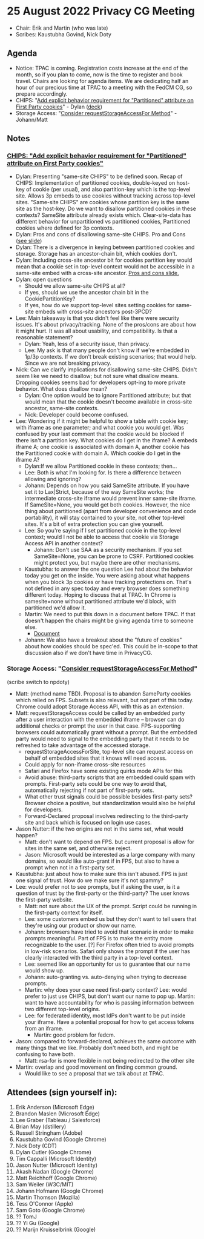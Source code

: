 # 25 August 2022 Privacy CG Meeting

- Chair: Erik and Martin (who was late)
- Scribes: Kaustubha Govind, Nick Doty

## Agenda

- Notice: TPAC is coming. Registration costs increase at the end of the month, so if you plan to come, now is the time to register and book travel. Chairs are looking for agenda items. We are dedicating half an hour of our precious time at TPAC to a meeting with the FedCM CG, so prepare accordingly.
- CHIPS: "[Add explicit behavior requirement for "Partitioned" attribute on First Party cookies](https://github.com/privacycg/CHIPS/issues/51)" - Dylan ([deck](https://docs.google.com/presentation/d/1PFQ8Tas80sGGuRcBoj_WL7Z8AuU032x9Wgcv_-lG3sU/edit?usp=sharing))
- Storage Access: "[Consider requestStorageAccessFor Method](https://github.com/privacycg/storage-access/issues/107)" - Johann/Matt

## Notes

### [CHIPS: "Add explicit behavior requirement for "Partitioned" attribute on First Party cookies"](https://github.com/privacycg/CHIPS/issues/51)

- Dylan: Presenting "same-site CHIPS" to be defined soon. Recap of CHIPS: Implementation of partitioned cookies, double-keyed on host-key of cookie (per usual), and also partition-key which is the top-level site. Allows 3p embeds to use cookies without tracking across top-level sites. "Same-site CHIPS" are cookies whose partition key is the same site as the host-key. Do we want to disallow partitioned cookies in these contexts? SameSite attribute already exists which. Clear-site-data has different behavior for unpartitioned vs partitioned cookies, Partitioned cookies where defined for 3p contexts.
- Dylan: Pros and cons of disallowing same-site CHIPS. Pro and Cons ([see slide](https://docs.google.com/presentation/d/1PFQ8Tas80sGGuRcBoj_WL7Z8AuU032x9Wgcv_-lG3sU/edit#slide=id.g146d96d7bf3_0_204))
- Dylan: There is a divergence in keying between partitioned cookies and storage. Storage has an ancestor-chain bit, which cookies don't.
- Dylan: Including cross-site ancestor bit for cookies partition key would mean that a cookie set in top-level context would not be accessible in a same-site embed with a cross-site ancestor. [Pros and cons slide.](https://docs.google.com/presentation/d/1PFQ8Tas80sGGuRcBoj_WL7Z8AuU032x9Wgcv_-lG3sU/edit#slide=id.g146d96d7bf3_0_234)
- Dylan: open questions
  - Should we allow same-site CHIPS at all?
  - If yes, should we use the ancestor chain bit in the CookiePartitionKey?
  - If yes, how do we support top-level sites setting cookies for same-site embeds with cross-site ancestors post-3PCD?
- Lee: Main takeaway is that you didn't feel like there were security issues. It's about privacy/tracking. None of the pros/cons are about how it might hurt. It was all about usability, and compatibility. Is that a reasonable statement?
  - Dylan: Yeah, less of a security issue, than privacy.
  - Lee: My ask is that many people don't know if we're embedded in 1p/3p contexts. If we don't break existing scenarios; that would help. Since we are not breaking privacy.
- Nick: Can we clarify implications for disallowing same-site CHIPS. Didn't seem like we need to disallow; but not sure what disallow means. Dropping cookies seems bad for developers opt-ing to more private behavior. What does disallow mean?
  - Dylan: One option would be to ignore Partitioned attribute; but that would mean that the cookie doesn't become available in cross-site ancestor, same-site contexts.
  - Nick: Developer could become confused.
- Lee: Wondering if it might be helpful to show a table with cookie key; with iframe as one parameter; and what cookie you would get. Was confused by your last comment that the cookie would be blocked if there isn't a partition key. What cookies do I get in the iframe? A embeds iframe A; one cookie is associated with domain A, another cookie has the Partitioned cookie with domain A. Which cookie do I get in the iframe A?
  - Dylan:If we allow Partitioned cookie in these contexts; then…
  - Lee: Both is what I'm looking for. Is there a difference between allowing and ignoring?
  - Johann: Depends on how you said SameSite attribute. If you have set it to Lax|Strict, because of the way SameSite works; the intermediate cross-site iframe would prevent inner same-site iframe. If SameSite=None, you would get both cookies. However, the nice thing about partitioned (apart from developer convenience and code portability), it will stay contained to your site, not other top-level sites. It's a bit of extra protection you can give yourself.
  - Lee: So you're saying if I set partitioned cookie in the top-level context; would I not be able to access that cookie via Storage Access API in another context?
    - Johann: Don't use SAA as a security mechanism. If you set SameSite=None, you can be prone to CSRF. Partitioned cookies might protect you, but maybe there are other mechanisms.
  - Kaustubha: to answer the one question Lee had about the behavior today you get on the inside. You were asking about what happens when you block 3p cookies or have tracking protections on. That's not defined in any spec today and every browser does something different today. Hoping to discuss that at TPAC. In Chrome is samesite=none without partitioned attribute we'd block, with partitioned we'd allow it.
  - Martin: We need to put this down in a document before TPAC. If that doesn't happen the chairs might be giving agenda time to someone else.
    - [Document](https://docs.google.com/document/d/1vvRW5HVlHBBB2Sg0M3dO5ZawcBnzh1AgGe3RGm4wRVM/edit)
  - Johann: We also have a breakout about the "future of cookies" about how cookies should be spec'ed. This could be in-scope to that discussion also if we don't have time in PrivacyCG.

### Storage Access: "[Consider requestStorageAccessFor Method](https://github.com/privacycg/storage-access/issues/107)"

(scribe switch to npdoty)

- Matt: (method name TBD). Proposal is to abandon SameParty cookies which relied on FPS. Subsets is also relevant, but not part of this today. Chrome could adopt Storage Access API, with this as an extension.
- Matt: requestStorageAccess could be called by an embedded party after a user interaction with the embedded iframe – browser can do additional checks or prompt the user in that case. FPS-supporting browsers could automatically grant without a prompt. But the embedded party would need to signal to the embedding party that it needs to be refreshed to take advantage of the accessed storage.
  - requestStorageAccessForSite, top-level site can request access on behalf of embedded sites that it knows will need access.
  - Could apply for non-iframe cross-site resources
  - Safari and Firefox have some existing quirks mode APIs for this
  - Avoid abuse: third-party scripts that are embedded could spam with prompts. First-party sets could be one way to avoid that, automatically rejecting if not part of first-party sets.
  - What other trust signals could be possible besides first-party sets? Browser choice a positive, but standardization would also be helpful for developers.
  - Forward-Declared proposal involves redirecting to the third-party site and back which is focused on login use cases.
- Jason Nutter: if the two origins are not in the same set, what would happen?
  - Matt: don't want to depend on FPS. but current proposal is allow for sites in the same set, and otherwise reject.
  - Jason: Microsoft would be interested as a large company with many domains, so would like auto-grant if in FPS, but also to have a prompt when not in a first-party set.
- Kaustubha: just about how to make sure this isn't abused. FPS is just one signal of trust. How do we make sure it's not spammy?
- Lee: would prefer not to see prompts, but if asking the user, is it a question of trust by the first-party or the third-party? The user knows the first-party website.
  - Matt: not sure about the UX of the prompt. Script could be running in the first-party context for itself.
  - Lee: some customers embed us but they don't want to tell users that they're using our product or show our name.
  - Johann: browsers have tried to avoid that scenario in order to make prompts meaningful. Part of FPS is to make the entity more recognizable to the user. [?] For Firefox often tried to avoid prompts in low-risk scenarios. Safari only shows the prompt if the user has clearly interacted with the third party in a top-level context.
  - Lee: seemed like an opportunity for us to guarantee that our name would show up.
  - Johann: auto-granting vs. auto-denying when trying to decrease prompts.
  - Martin: why does your case need first-party context? Lee: would prefer to just use CHIPS, but don't want our name to pop up. Martin: want to have accountability for who is passing information between two different top-level origins.
  - Lee: for federated identity, most IdPs don't want to be put inside your iframe. Have a potential proposal for how to get access tokens from an iframe.
    - Martin: good problem for fedcm.
- Jason: compared to forward-declared, achieves the same outcome with many things that we like. Probably don't need both, and might be confusing to have both.
  - Matt: rsa-for is more flexible in not being redirected to the other site
- Martin: overlap and good movement on finding common ground.
  - Would like to see a proposal that we talk about at TPAC.

## Attendees (sign yourself in):

1. Erik Anderson (Microsoft Edge)
2. Brandon Maslen (Microsoft Edge)
3. Lee Graber (Tableau / Salesforce)
4. Brian May (dstillery)
5. Russell Stringham (Adobe)
6. Kaustubha Govind (Google Chrome)
7. Nick Doty (CDT)
8. Dylan Cutler (Google Chrome)
9. Tim Cappalli (Microsoft Identity)
10. Jason Nutter (Microsoft Identity)
11. Akash Nadan (Google Chrome)
12. Matt Reichhoff (Google Chrome)
13. Sam Weiler (W3C/MIT)
14. Johann Hofmann (Google Chrome)
15. Martin Thomson (Mozilla)
16. Tess O'Connor (Apple)
17. Sam Goto (Google Chrome)
18. ?? TomJ
19. ?? Yi Gu (Google)
20. ?? Marijn Kruisselbrink (Google)

